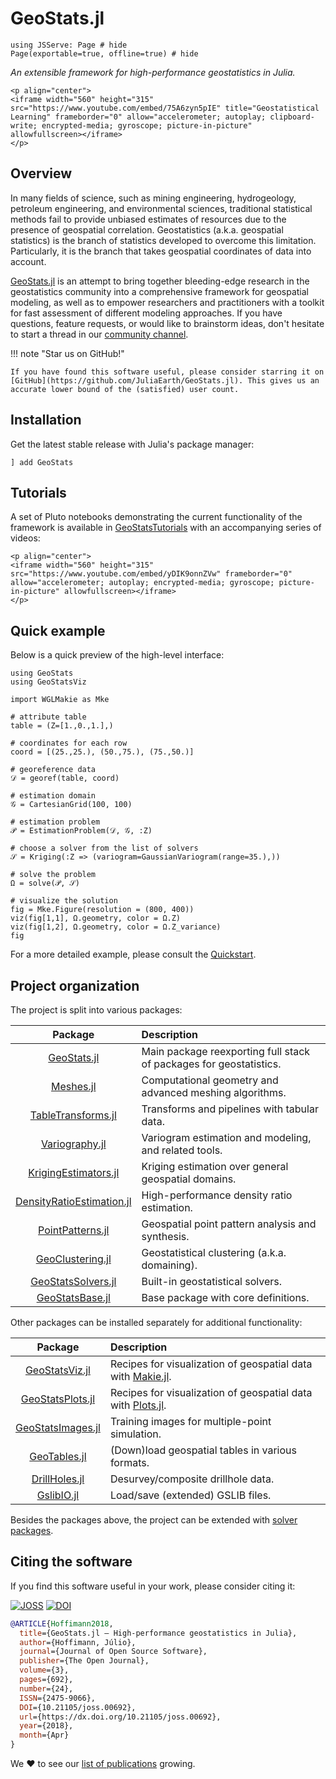 # GeoStats.jl

```@example overview
using JSServe: Page # hide
Page(exportable=true, offline=true) # hide
```

*An extensible framework for high-performance geostatistics in Julia.*

```@raw html
<p align="center">
<iframe width="560" height="315" src="https://www.youtube.com/embed/75A6zyn5pIE" title="Geostatistical Learning" frameborder="0" allow="accelerometer; autoplay; clipboard-write; encrypted-media; gyroscope; picture-in-picture" allowfullscreen></iframe>
</p>
```

## Overview

In many fields of science, such as mining engineering, hydrogeology, petroleum
engineering, and environmental sciences, traditional statistical methods fail
to provide unbiased estimates of resources due to the presence of geospatial
correlation. Geostatistics (a.k.a. geospatial statistics) is the branch of
statistics developed to overcome this limitation. Particularly, it is the
branch that takes geospatial coordinates of data into account.

[GeoStats.jl](https://github.com/JuliaEarth/GeoStats.jl) is an attempt to bring
together bleeding-edge research in the geostatistics community into a comprehensive
framework for geospatial modeling, as well as to empower researchers and practitioners
with a toolkit for fast assessment of different modeling approaches. If you have
questions, feature requests, or would like to brainstorm ideas, don't hesitate to
start a thread in our [community channel](about/community.md).

!!! note "Star us on GitHub!"

    If you have found this software useful, please consider starring it on
    [GitHub](https://github.com/JuliaEarth/GeoStats.jl). This gives us an
    accurate lower bound of the (satisfied) user count.

## Installation

Get the latest stable release with Julia's package manager:

```
] add GeoStats
```

## Tutorials

A set of Pluto notebooks demonstrating the current functionality of the framework
is available in [GeoStatsTutorials](https://github.com/JuliaEarth/GeoStatsTutorials)
with an accompanying series of videos:

```@raw html
<p align="center">
<iframe width="560" height="315" src="https://www.youtube.com/embed/yDIK9onnZVw" frameborder="0" allow="accelerometer; autoplay; encrypted-media; gyroscope; picture-in-picture" allowfullscreen></iframe>
</p>
```

## Quick example

Below is a quick preview of the high-level interface:

```@example overview
using GeoStats
using GeoStatsViz

import WGLMakie as Mke

# attribute table
table = (Z=[1.,0.,1.],)

# coordinates for each row
coord = [(25.,25.), (50.,75.), (75.,50.)]

# georeference data
𝒟 = georef(table, coord)

# estimation domain
𝒢 = CartesianGrid(100, 100)

# estimation problem
𝒫 = EstimationProblem(𝒟, 𝒢, :Z)

# choose a solver from the list of solvers
𝒮 = Kriging(:Z => (variogram=GaussianVariogram(range=35.),))

# solve the problem
Ω = solve(𝒫, 𝒮)

# visualize the solution
fig = Mke.Figure(resolution = (800, 400))
viz(fig[1,1], Ω.geometry, color = Ω.Z)
viz(fig[1,2], Ω.geometry, color = Ω.Z_variance)
fig
```

For a more detailed example, please consult the [Quickstart](quickstart.md).

## Project organization

The project is split into various packages:

| Package | Description |
|:-------:|:------------|
| [GeoStats.jl](https://github.com/JuliaEarth/GeoStats.jl) | Main package reexporting full stack of packages for geostatistics. |
| [Meshes.jl](https://github.com/JuliaGeometry/Meshes.jl) | Computational geometry and advanced meshing algorithms. |
| [TableTransforms.jl](https://github.com/JuliaML/TableTransforms.jl) | Transforms and pipelines with tabular data. |
| [Variography.jl](https://github.com/JuliaEarth/Variography.jl) | Variogram estimation and modeling, and related tools. |
| [KrigingEstimators.jl](https://github.com/JuliaEarth/KrigingEstimators.jl) | Kriging estimation over general geospatial domains. |
| [DensityRatioEstimation.jl](https://github.com/JuliaML/DensityRatioEstimation.jl) | High-performance density ratio estimation. |
| [PointPatterns.jl](https://github.com/JuliaEarth/PointPatterns.jl) | Geospatial point pattern analysis and synthesis. |
| [GeoClustering.jl](https://github.com/JuliaEarth/GeoClustering.jl) | Geostatistical clustering (a.k.a. domaining). |
| [GeoStatsSolvers.jl](https://github.com/JuliaEarth/GeoStatsSolvers.jl) | Built-in geostatistical solvers. |
| [GeoStatsBase.jl](https://github.com/JuliaEarth/GeoStatsBase.jl) | Base package with core definitions. |

Other packages can be installed separately for additional functionality:

| Package | Description |
|:-------:|:------------|
| [GeoStatsViz.jl](https://github.com/JuliaEarth/GeoStatsViz.jl) | Recipes for visualization of geospatial data with [Makie.jl](https://docs.makie.org/stable). |
| [GeoStatsPlots.jl](https://github.com/JuliaEarth/GeoStatsPlots.jl) | Recipes for visualization of geospatial data with [Plots.jl](https://docs.juliaplots.org/stable). |
| [GeoStatsImages.jl](https://github.com/JuliaEarth/GeoStatsImages.jl) | Training images for multiple-point simulation. |
| [GeoTables.jl](https://github.com/JuliaEarth/GeoTables.jl) | (Down)load geospatial tables in various formats. |
| [DrillHoles.jl](https://github.com/JuliaEarth/DrillHoles.jl) | Desurvey/composite drillhole data. |
| [GslibIO.jl](https://github.com/JuliaEarth/GslibIO.jl) | Load/save (extended) GSLIB files. |

Besides the packages above, the project can be extended with [solver packages](solvers/overview.md).

## Citing the software

If you find this software useful in your work, please consider citing it: 

[![JOSS](https://img.shields.io/badge/JOSS-10.21105%2Fjoss.00692-brightgreen?style=flat-square)](https://doi.org/10.21105/joss.00692)
[![DOI](https://img.shields.io/badge/DOI-10.5281%2Fzenodo.3875233-blue?style=flat-square)](https://zenodo.org/badge/latestdoi/33827844)

```bibtex
@ARTICLE{Hoffimann2018,
  title={GeoStats.jl – High-performance geostatistics in Julia},
  author={Hoffimann, Júlio},
  journal={Journal of Open Source Software},
  publisher={The Open Journal},
  volume={3},
  pages={692},
  number={24},
  ISSN={2475-9066},
  DOI={10.21105/joss.00692},
  url={https://dx.doi.org/10.21105/joss.00692},
  year={2018},
  month={Apr}
}
```

We ❤ to see our [list of publications](resources/publications.md) growing.

